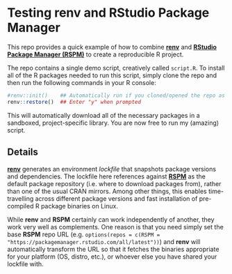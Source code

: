 # Testing renv and RStudio Package Manager

This repo provides a quick example of how to combine [**renv**](https://rstudio.github.io/renv/) and [**RStudio Package Manager (RSPM)**](https://packagemanager.rstudio.com/) to create a reproducible R project.

The repo contains a single demo script, creatively called `script.R`. To install all of the R packages needed to run this script, simply clone the repo and then run the following commands in your R console:

```r
#renv::init()    ## Automatically run if you cloned/opened the repo as an RStudio project
renv::restore()  ## Enter "y" when prompted
```
This will automatically download all of the necessary packages in a sandboxed, project-specific library. You are now free to run my (amazing) script.

## Details

[**renv**](https://rstudio.github.io/renv/) generates an environment *lockfile* that snapshots package versions and dependencies. The lockfile here references against [**RSPM**](https://packagemanager.rstudio.com/) as the default package repository (i.e. where to download packages from), rather than one of the usual CRAN mirrors. Among other things, this enables time-travelling across different package versions and fast installation of pre-compiled R package binaries on Linux. 

While **renv** and **RSPM** certainly can work independently of another, they work very well as complements. One reason is that you need simply set the base **RSPM** repo URL (e.g. `options(repos = c(RSPM = "https://packagemanager.rstudio.com/all/latest"))`) and **renv** will automatically transform the URL so that it fetches the binaries appropriate for your platform (OS, distro, etc.), or whoever else you have shared your lockfile with.
